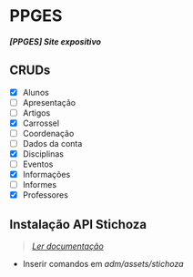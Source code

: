# PPGES
##### [PPGES] Site expositivo

## CRUDs
-[x] Alunos
-[ ] Apresentação
-[ ] Artigos
-[x] Carrossel
-[ ] Coordenação
-[ ] Dados da conta
-[x] Disciplinas
-[ ] Eventos
-[x] Informações
-[ ] Informes
-[x] Professores

## Instalação API Stichoza
> *[Ler documentação](https://github.com/Stichoza/google-translate-php)*
 
- Inserir comandos em *adm/assets/stichoza*


